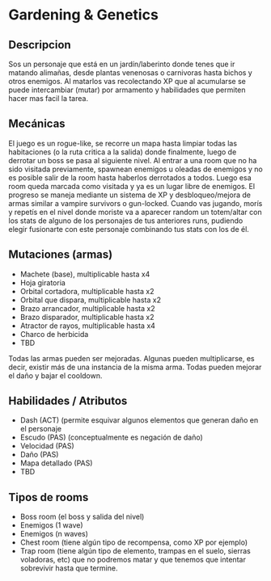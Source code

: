 # Gardening & Genetics

## Descripcion

Sos un personaje que está en un jardín/laberinto donde tenes que ir matando alimañas, desde plantas venenosas o carnivoras hasta bichos y otros enemigos.
Al matarlos vas recolectando XP que al acumularse se puede intercambiar (mutar) por armamento y habilidades que permiten hacer mas facil la tarea.

## Mecánicas
El juego es un rogue-like, se recorre un mapa hasta limpiar todas las habitaciones (o la ruta critica a la salida) donde finalmente, luego de derrotar un boss se pasa al siguiente nivel. Al entrar a una room que no ha sido visitada previamente, spawnean enemigos u oleadas de enemigos y no es posible salir de la room hasta haberlos derrotados a todos. Luego esa room queda marcada como visitada y ya es un lugar libre de enemigos.
El progreso se maneja mediante un sistema de XP y desbloqueo/mejora de armas similar a vampire survivors o gun-locked.
Cuando vas jugando, morís y repetís en el nivel donde moriste va a aparecer random un totem/altar con los stats de alguno de los personajes de tus anteriores runs, pudiendo elegir fusionarte con este personaje combinando tus stats con los de él.

## Mutaciones (armas)

- Machete (base), multiplicable hasta x4
- Hoja giratoria
- Orbital cortadora, multiplicable hasta x2
- Orbital que dispara, multiplicable hasta x2
- Brazo arrancador, multiplicable hasta x2
- Brazo disparador, multiplicable hasta x2
- Atractor de rayos, multiplicable hasta x4
- Charco de herbicida
- TBD


Todas las armas pueden ser mejoradas. Algunas pueden multiplicarse, es decir, existir más de una instancia de la misma arma. 
Todas pueden mejorar el daño y bajar el cooldown.

## Habilidades / Atributos

- Dash (ACT) (permite esquivar algunos elementos que generan daño en el personaje
- Escudo (PAS) (conceptualmente es negación de daño)
- Velocidad (PAS)
- Daño (PAS)
- Mapa detallado (PAS)
- TBD

## Tipos de rooms

- Boss room (el boss y salida del nivel)
- Enemigos (1 wave)
- Enemigos (n waves)
- Chest room (tiene algún tipo de recompensa, como XP por ejemplo)
- Trap room (tiene algún tipo de elemento, trampas en el suelo, sierras voladoras, etc) que no podremos matar y que tenemos que intentar sobrevivir hasta que termine.



